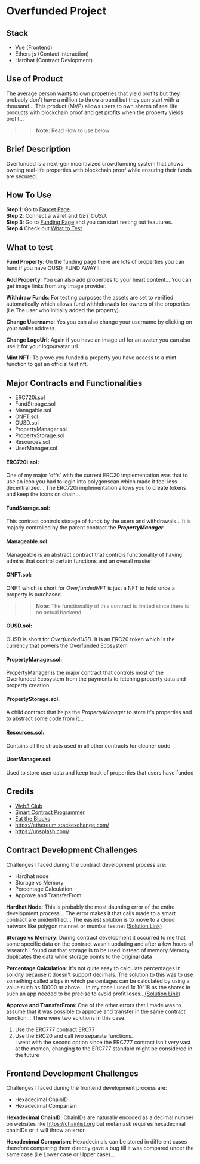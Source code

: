# Overfunded Project

## Stack

- Vue (Frontend)
- Ethers js (Contact Interaction)
- Hardhat (Contract Devlopment)

## Use of Product

The average person wants to own propetries that yield profits but they probably don't have a million to throw around but they can start with a thousand... This product (MVP) allows users to own shares of real life products with blockchain proof and get profits when the property yields profit...

> > **Note:** Read How to use below

## Brief Description

Overfunded is a next-gen incentivized crowdfunding system that allows owning real-life properties with blockchain proof while ensuring their funds are secured;

## How To Use

**Step 1**:
Go to [Faucet Page](https://overfunded.vercel.app/faucet).  
**Step 2**:
Connect a wallet and _GET OUSD_.  
**Step 3**:
Go to [Funding Page](https://overfunded.vercel.app/fund) and you can start testing out feautures.  
**Step 4**
Check out [What to Test](https://github.com/Psionyc/overfunded/#what-to-test)

## What to test

**Fund Property**: On the funding page there are lots of properties you can fund if you have OUSD, FUND AWAY!!.  

**Add Property**: You can also add properties to your heart content... You can get image links from any image provider.  

**Withdraw Funds**: For testing purposes the assets are set to verified automatically which allows fund withhdrawals for owners of the properties (i.e The user who initially added the property).  

**Change Username**: Yes you can also change your username by clicking on your wallet address.  

**Change LogoUrl:** Again if you have an image url for an avater you can also use it for your logo/avatar url.  

**Mint NFT**: To prove you funded a property you have access to a mint function to get an official test nft.  

## Major Contracts and Functionalities

- ERC720i.sol
- FundStroage.sol
- Managable.sol
- ONFT.sol
- OUSD.sol
- PropertyManager.sol
- PropertyStorage.sol
- Resources.sol
- UserManager.sol

#### **ERC720i.sol**:

One of my major 'offs' with the current ERC20 implementation was that to use an icon you had to login into polygonscan which made it feel less decentralized... The ERC720i implementation allows you to create tokens and keep the icons on chain...

#### **FundStorage.sol**:

This contract controls storage of funds by the users and withdrawals... It is majorly controlled by the parent contract the **_PropertyManager_**

#### **Manageable.sol**:

Manageable is an abstract contract that controls functionality of having admins that control certain functions and an overall master

#### **ONFT.sol**:

ONFT which is short for _OverfundedNFT_ is just a NFT to hold once a property is purchased...

> > **Note**: The functionality of this contract is limited since there is no actual backend

#### **OUSD.sol**:

OUSD is short for _OverfundedUSD_. It is an ERC20 token which is the currency that powers the Overfunded Ecosystem

#### **PropertyManager.sol**:

PropertyManager is the major contract that controls most of the Overfunded Ecosystem from the payments to fetching property data and property creation

#### **PropertyStorage.sol**:

A child contract that helps the _PropertyManager_ to store it's properties and to abstract some code from it...

#### **Resources.sol**:

Contains all the structs used in all other contracts for cleaner code

#### **UserManager.sol**:

Used to store user data and keep track of properties that users have funded

## Credits

- [Web3 Club](https://www.youtube.com/@Web3_Club)
- [Smart Contract Programmer](https://www.youtube.com/@smartcontractprogrammer)
- [Eat the Blocks](https://www.youtube.com/@EatTheBlocks)
- https://ethereum.stackexchange.com/
- https://unsplash.com/

## Contract Development Challenges

Challenges I faced during the contract development process are:

- Hardhat node
- Storage vs Memory
- Percentage Calculation
- Approve and TransferFrom

**Hardhat Node**: This is probably the most daunting error of the entire development process... The error makes it that calls made to a smart contract are unidentified... The easiest solution is to move to a cloud network like polygon mainnet or mumbai testnet [(Solution Link)](https://ethereum.stackexchange.com/questions/124235/providererror-error-transaction-reverted-function-selector-was-not-recognized)

**Storage vs Memory**: During contract development it occurred to me that some specific data on the contract wasn't updating and after a few hours of research I found out that storage is to be used instead of memory.Memory duplicates the data while storage points to the original data

**Percentage Calculation**: It's not quite easy to calculate percentages in solidity because it doesn't support decimals. The solution to this was to use something called a bps in which percentages can be calculated by using a value such as 10000 or above... In my case I used 1x 10^18 as the shares in such an app needed to be precise to avoid profit loses...[(Solution Link)](https://www.youtube.com/watch?v=nsf46dzgCog)

**Approve and TransferFrom**: One of the other errors that I made was to assume that it was possible to approve and transfer in the same contract function... There were two solutions in this case.

1. Use the ERC777 contract [ERC77](https://docs.openzeppelin.com/contracts/4.x/erc777)
2. Use the ERC20 and call two separate functions.  
    I went with the second option since the ERC777 contract isn't very vast at the momen, changing to the ERC777 standard might be considered in the future

## Frontend Development Challenges

Challenges I faced during the frontend development process are:

- Hexadecimal ChainID
- Hexadecimal Comparism

**Hexadecimal ChainID**: ChainIDs are naturally encoded as a decimal number on websites like https://chainlist.org but metamask requires hexadecimal chainIDs or it will throw an error

**Hexadecimal Comparism**: Hexadecimals can be stored in different cases therefore comparing them directly gave a bug till it was compared under the same case (i.e Lower case or Upper case)...
